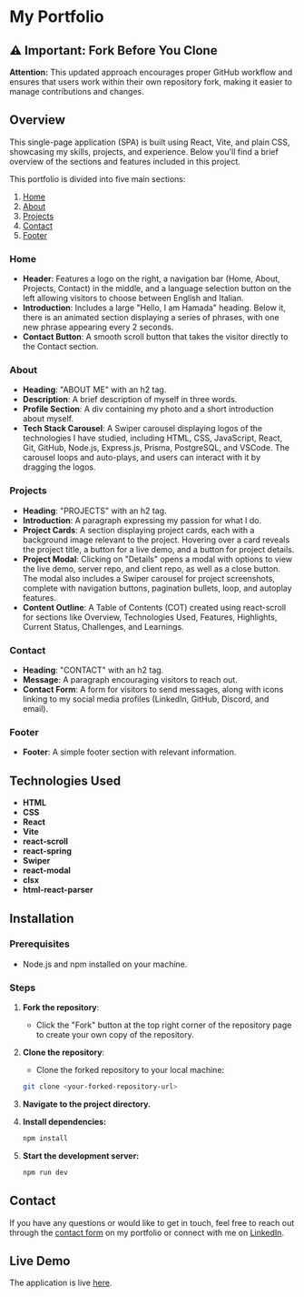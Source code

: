 # My Portfolio

## ⚠️ Important: Fork Before You Clone

**Attention:** This updated approach encourages proper GitHub workflow and ensures that users work within their own repository fork, making it easier to manage contributions and changes.

## Overview

This single-page application (SPA) is built using React, Vite, and plain CSS, showcasing my skills, projects, and experience. Below you'll find a brief overview of the sections and features included in this project.

This portfolio is divided into five main sections:

1. [Home](#home)
2. [About](#about)
3. [Projects](#projects)
4. [Contact](#contact)
5. [Footer](#footer)

### Home

- **Header**: Features a logo on the right, a navigation bar (Home, About, Projects, Contact) in the middle, and a language selection button on the left allowing visitors to choose between English and Italian.
- **Introduction**: Includes a large "Hello, I am Hamada" heading. Below it, there is an animated section displaying a series of phrases, with one new phrase appearing every 2 seconds.
- **Contact Button**: A smooth scroll button that takes the visitor directly to the Contact section.

### About

- **Heading**: "ABOUT ME" with an h2 tag.
- **Description**: A brief description of myself in three words.
- **Profile Section**: A div containing my photo and a short introduction about myself.
- **Tech Stack Carousel**: A Swiper carousel displaying logos of the technologies I have studied, including HTML, CSS, JavaScript, React, Git, GitHub, Node.js, Express.js, Prisma, PostgreSQL, and VSCode. The carousel loops and auto-plays, and users can interact with it by dragging the logos.

### Projects

- **Heading**: "PROJECTS" with an h2 tag.
- **Introduction**: A paragraph expressing my passion for what I do.
- **Project Cards**: A section displaying project cards, each with a background image relevant to the project. Hovering over a card reveals the project title, a button for a live demo, and a button for project details.
- **Project Modal**: Clicking on "Details" opens a modal with options to view the live demo, server repo, and client repo, as well as a close button. The modal also includes a Swiper carousel for project screenshots, complete with navigation buttons, pagination bullets, loop, and autoplay features.
- **Content Outline**: A Table of Contents (COT) created using react-scroll for sections like Overview, Technologies Used, Features, Highlights, Current Status, Challenges, and Learnings.

### Contact

- **Heading**: "CONTACT" with an h2 tag.
- **Message**: A paragraph encouraging visitors to reach out.
- **Contact Form**: A form for visitors to send messages, along with icons linking to my social media profiles (LinkedIn, GitHub, Discord, and email).

### Footer

- **Footer**: A simple footer section with relevant information.

## Technologies Used

- **HTML**
- **CSS**
- **React**
- **Vite**
- **react-scroll**
- **react-spring**
- **Swiper**
- **react-modal**
- **clsx**
- **html-react-parser**

## Installation

### Prerequisites

- Node.js and npm installed on your machine.

### Steps

1. **Fork the repository**:

   - Click the "Fork" button at the top right corner of the repository page to create your own copy of the repository.

2. **Clone the repository**:

   - Clone the forked repository to your local machine:

   ```bash
   git clone <your-forked-repository-url>

   ```

3. **Navigate to the project directory.**

4. **Install dependencies:**

   ```bash
   npm install

   ```

5. **Start the development server:**

   ```bash
   npm run dev

   ```

## Contact

If you have any questions or would like to get in touch, feel free to reach out through the [contact form](https://hmad.netlify.app/) on my portfolio or connect with me on [LinkedIn](https://www.linkedin.com/in/hamada-abdelaal).

## Live Demo

The application is live [here](https://hmad.netlify.app/).
